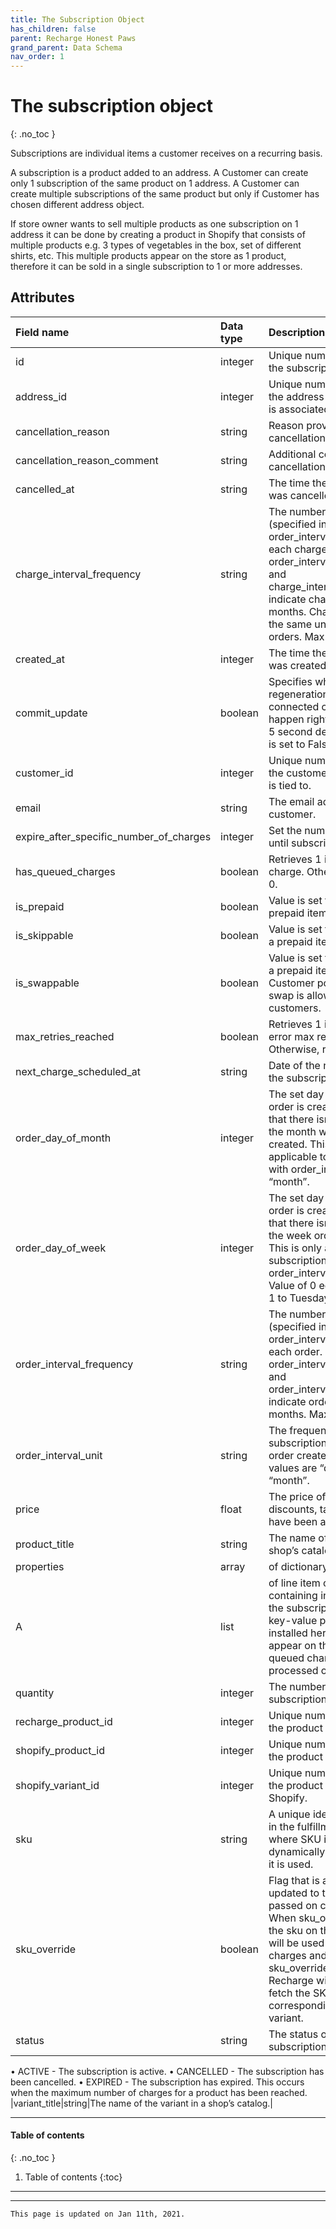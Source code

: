 ```yaml
---
title: The Subscription Object
has_children: false
parent: Recharge Honest Paws
grand_parent: Data Schema
nav_order: 1
---
```

# The subscription object
{: .no_toc }

Subscriptions are individual items a customer receives on a recurring basis.

A subscription is a product added to an address. A Customer can create only 1 subscription of the same product on 1 address. A Customer can create multiple subscriptions of the same product but only if Customer has chosen different address object.

If store owner wants to sell multiple products as one subscription on 1 address it can be done by creating a product in Shopify that consists of multiple products e.g. 3 types of vegetables in the box, set of different shirts, etc. This multiple products appear on the store as 1 product, therefore it can be sold in a single subscription to 1 or more addresses.

## Attributes
|Field name |Data type |Description |
|:----------|:---------|:-----------|
|id|integer|Unique numeric identifier for the subscription.|
|address_id|integer|Unique numeric identifier for the address the subscription is associated with.|
|cancellation_reason|string|Reason provided for cancellation.|
|cancellation_reason_comment|string|Additional comment for cancellation.|
|cancelled_at|string|The time the subscription was cancelled.|
|charge_interval_frequency|string|The number of units (specified in order_interval_unit) between each charge. For example, order_interval_unit=month and charge_interval_frequency=3, indicate charge every 3 months. Charges must use the same unit types as orders. Max value: 1000|
|created_at|integer|The time the subscription was created.|
|commit_update|boolean|Specifies whether the regeneration of the connected charge should happen right away, or after a 5 second delay (when value is set to False).|
|customer_id|integer|Unique numeric identifier for the customer the subscription is tied to.|
|email|string|The email address of the customer.|
|expire_after_specific_number_of_charges|integer|Set the number of charges until subscription expires.|
|has_queued_charges|boolean|Retrieves 1 if there is queued charge. Otherwise, retrieves 0.|
|is_prepaid|boolean|Value is set to True if it is a prepaid item.|
|is_skippable|boolean|Value is set to True if it is not a prepaid item|
|is_swappable|boolean|Value is set to True if it is not a prepaid item and if in Customer portal settings swap is allowed for customers.|
|max_retries_reached|boolean|Retrieves 1 if charge has an error max retries reached. Otherwise, retrieves 0.|
|next_charge_scheduled_at|string|Date of the next charge for the subscription.|
|order_day_of_month|integer|The set day of the month order is created. Default is that there isn’t a strict day of the month when the order is created. This is only applicable to subscriptions with order_interval_unit = “month”.|
|order_day_of_week|integer|The set day of the week order is created. Default is that there isn’t a strict day of the week order is created. This is only applicable to subscriptions with order_interval_unit = “week”. Value of 0 equals to Monday, 1 to Tuesday etc.|
|order_interval_frequency|string|The number of units (specified in order_interval_unit) between each order. For example, order_interval_unit=month and order_interval_frequency=3, indicate order every 3 months. Max value: 1000|
|order_interval_unit|string|The frequency which a subscription should have the order created with. Valid values are “day”,“week”, and “month”.|
|price|float|The price of the item before discounts, taxes, or shipping have been applied.|
|product_title|string|The name of the product in a shop’s catalog.|
|properties|array|of dictionary objects|
|A|list|of line item objects, each one containing information about the subscription. Custom key-value pairs can be installed here, they will appear on the connected queued charge and after it is processed on the order itself.|
|quantity|integer|The number of items in the subscription.|
|recharge_product_id|integer|Unique number identifier of the product in ReCharge.|
|shopify_product_id|integer|Unique number identifier of the product in Shopify.|
|shopify_variant_id|integer|Unique number identifier of the product variant in Shopify.|
|sku|string|A unique identifier of the item in the fulfillment. In cases where SKU is blank, it will be dynamically pulled whenever it is used.|
|sku_override|boolean|Flag that is automatically updated to true when SKU is passed on create or update. When sku_override is true, the sku on the subscription will be used to generate charges and orders. When sku_override is false, Recharge will dynamically fetch the SKU from the corresponding shopify variant.|
|status|string|The status of the subscription. Valid values:
• ACTIVE - The subscription is active.
• CANCELLED - The subscription has been cancelled.
• EXPIRED - The subscription has expired. This occurs when the maximum number of charges for a product has been reached.
|variant_title|string|The name of the variant in a shop’s catalog.|

---

#### Table of contents
{: .no_toc }

1. Table of contents
{:toc}

---



---
```
This page is updated on Jan 11th, 2021.
```
